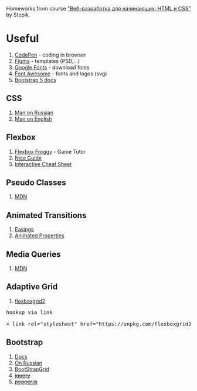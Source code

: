  Homeworks from course ["Веб-разработка для начинающих: HTML и CSS"](https://stepik.org/course/38218/syllabus) by Stepik.

# Useful

1. [CodePen](https://codepen.io/pen/%EF%BB%BF) - coding in browser
2. [Figma](https://www.figma.com/files/recent?fuid=1235557800068506067) - templates (PSD,...)
3. [Google Fonts](https://fonts.google.com/) - download fonts
4. [Font Awesome](https://fontawesome.com/) - fonts and logos (svg)
5. [Bootstrap 5 docs](https://getbootstrap.com/docs/5.0/getting-started/introduction/)

## CSS
1. [Man on Russian](https://webref.ru/css)
2. [Man on English](https://cssreference.io/)

## Flexbox
1. [Flexbox Froggy](https://flexboxfroggy.com/#ru) - Game Tutor
2. [Nice Guide](https://css-tricks.com/snippets/css/a-guide-to-flexbox/)
3. [Interactive Cheat Sheet](https://tpverstak.ru/flex-cheatsheet/)

## Pseudo Classes
1. [MDN](https://developer.mozilla.org/ru/docs/Web/CSS/%D0%9F%D1%81%D0%B5%D0%B2%D0%B4%D0%BE-%D0%BA%D0%BB%D0%B0%D1%81%D1%81%D1%8B)

## Animated Transitions
1. [Easings](https://easings.net/ru)
2. [Animated Properties](https://developer.mozilla.org/en-US/docs/Web/CSS/CSS_animated_properties)

## Media Queries
1. [MDN](https://developer.mozilla.org/ru/docs/Web/CSS/Media_Queries/Using_media_queries)

## Adaptive Grid
1. [flexboxgrid2](https://evgenyrodionov.github.io/flexboxgrid2/)
<pre>hookup via link <br>
&lt; link rel="stylesheet" href="https://unpkg.com/flexboxgrid2@7.2.1/flexboxgrid2.css" &gt;</pre>

## Bootstrap
1. [Docs](https://getbootstrap.com/)
2. [On Russian](https://bootstrap-4.ru/)
3. [BootStrapGrid](https://www.figma.com/file/Ymijl6oFHyJWBKt67eKaRMDz/Responsive-Layout-Grid?type=design&node-id=0-1&t=Pq3cpG9b0WgQD8O5-0)
4. <s>[jquery](https://code.jquery.com/jquery-3.3.1.slim.min.js)</s>
5. <s>[popper.js](https://cdnjs.cloudflare.com/ajax/libs/popper.js/1.14.3/umd/popper.min.js)</s>
